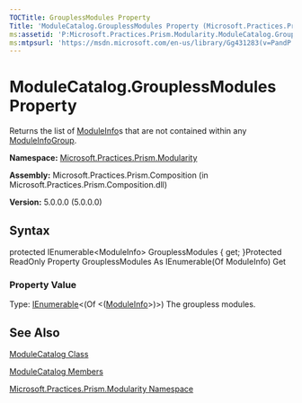 ```yaml
---
TOCTitle: GrouplessModules Property
Title: 'ModuleCatalog.GrouplessModules Property (Microsoft.Practices.Prism.Modularity)'
ms:assetid: 'P:Microsoft.Practices.Prism.Modularity.ModuleCatalog.GrouplessModules'
ms:mtpsurl: 'https://msdn.microsoft.com/en-us/library/Gg431283(v=PandP.50)'
---
```



# ModuleCatalog.GrouplessModules Property

Returns the list of [ModuleInfo](https://msdn.microsoft.com/library/microsoft.practices.prism.modularity.moduleinfo)s that are not contained within any [ModuleInfoGroup](https://msdn.microsoft.com/library/microsoft.practices.prism.modularity.moduleinfogroup).

**Namespace:** [Microsoft.Practices.Prism.Modularity](https://msdn.microsoft.com/library/microsoft.practices.prism.modularity)
**Assembly:** Microsoft.Practices.Prism.Composition (in Microsoft.Practices.Prism.Composition.dll)

**Version:** 5.0.0.0 (5.0.0.0)

## Syntax

protected IEnumerable&lt;ModuleInfo&gt; GrouplessModules { get; }Protected ReadOnly Property GrouplessModules As IEnumerable(Of ModuleInfo) Get
### Property Value

Type: [IEnumerable](http://msdn.microsoft.com/en-us/library/9eekhta0)&lt;(Of &lt;([ModuleInfo](https://msdn.microsoft.com/library/microsoft.practices.prism.modularity.moduleinfo)&gt;)&gt;)
The groupless modules.

## See Also

[ModuleCatalog Class](https://msdn.microsoft.com/library/microsoft.practices.prism.modularity.modulecatalog)

[ModuleCatalog Members](https://msdn.microsoft.com/allmembers.t:microsoft.practices.prism.modularity.modulecatalog)

[Microsoft.Practices.Prism.Modularity Namespace](https://msdn.microsoft.com/library/microsoft.practices.prism.modularity)
